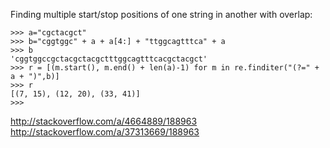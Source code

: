 Finding multiple start/stop positions of one string in another with overlap:

```
>>> a="cgctacgct"
>>> b="cggtggc" + a + a[4:] + "ttggcagtttca" + a
>>> b
'cggtggccgctacgctacgctttggcagtttcacgctacgct'
>>> r = [(m.start(), m.end() + len(a)-1) for m in re.finditer("(?=" + a + ")",b)]
>>> r
[(7, 15), (12, 20), (33, 41)]
>>> 
```

http://stackoverflow.com/a/4664889/188963
http://stackoverflow.com/a/37313669/188963
